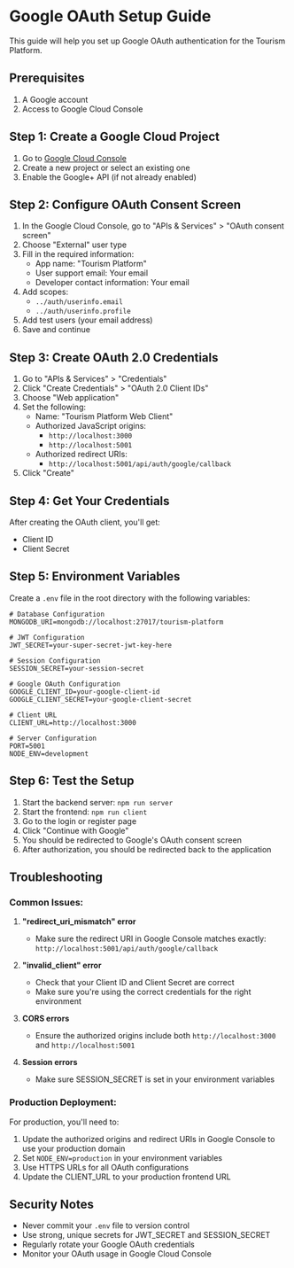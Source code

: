 # Google OAuth Setup Guide

This guide will help you set up Google OAuth authentication for the Tourism Platform.

## Prerequisites

1. A Google account
2. Access to Google Cloud Console

## Step 1: Create a Google Cloud Project

1. Go to [Google Cloud Console](https://console.cloud.google.com/)
2. Create a new project or select an existing one
3. Enable the Google+ API (if not already enabled)

## Step 2: Configure OAuth Consent Screen

1. In the Google Cloud Console, go to "APIs & Services" > "OAuth consent screen"
2. Choose "External" user type
3. Fill in the required information:
   - App name: "Tourism Platform"
   - User support email: Your email
   - Developer contact information: Your email
4. Add scopes:
   - `../auth/userinfo.email`
   - `../auth/userinfo.profile`
5. Add test users (your email address)
6. Save and continue

## Step 3: Create OAuth 2.0 Credentials

1. Go to "APIs & Services" > "Credentials"
2. Click "Create Credentials" > "OAuth 2.0 Client IDs"
3. Choose "Web application"
4. Set the following:
   - Name: "Tourism Platform Web Client"
   - Authorized JavaScript origins:
     - `http://localhost:3000`
     - `http://localhost:5001`
   - Authorized redirect URIs:
     - `http://localhost:5001/api/auth/google/callback`
5. Click "Create"

## Step 4: Get Your Credentials

After creating the OAuth client, you'll get:
- Client ID
- Client Secret

## Step 5: Environment Variables

Create a `.env` file in the root directory with the following variables:

```env
# Database Configuration
MONGODB_URI=mongodb://localhost:27017/tourism-platform

# JWT Configuration
JWT_SECRET=your-super-secret-jwt-key-here

# Session Configuration
SESSION_SECRET=your-session-secret

# Google OAuth Configuration
GOOGLE_CLIENT_ID=your-google-client-id
GOOGLE_CLIENT_SECRET=your-google-client-secret

# Client URL
CLIENT_URL=http://localhost:3000

# Server Configuration
PORT=5001
NODE_ENV=development
```

## Step 6: Test the Setup

1. Start the backend server: `npm run server`
2. Start the frontend: `npm run client`
3. Go to the login or register page
4. Click "Continue with Google"
5. You should be redirected to Google's OAuth consent screen
6. After authorization, you should be redirected back to the application

## Troubleshooting

### Common Issues:

1. **"redirect_uri_mismatch" error**
   - Make sure the redirect URI in Google Console matches exactly: `http://localhost:5001/api/auth/google/callback`

2. **"invalid_client" error**
   - Check that your Client ID and Client Secret are correct
   - Make sure you're using the correct credentials for the right environment

3. **CORS errors**
   - Ensure the authorized origins include both `http://localhost:3000` and `http://localhost:5001`

4. **Session errors**
   - Make sure SESSION_SECRET is set in your environment variables

### Production Deployment:

For production, you'll need to:

1. Update the authorized origins and redirect URIs in Google Console to use your production domain
2. Set `NODE_ENV=production` in your environment variables
3. Use HTTPS URLs for all OAuth configurations
4. Update the CLIENT_URL to your production frontend URL

## Security Notes

- Never commit your `.env` file to version control
- Use strong, unique secrets for JWT_SECRET and SESSION_SECRET
- Regularly rotate your Google OAuth credentials
- Monitor your OAuth usage in Google Cloud Console 